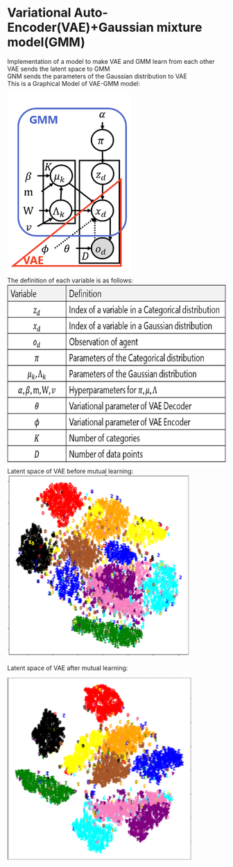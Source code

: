 # Variational Auto-Encoder(VAE)+Gaussian mixture model(GMM)
Implementation of a model to make VAE and GMM learn from each other  
VAE sends the latent space to GMM  
GNM sends the parameters of the Gaussian distribution to VAE  
This is a Graphical Model of VAE-GMM model:  

<div>
	<img src='/image/model.png' height="420px">
</div>
The definition of each variable is as follows:
<div>
	<img src='/image/variable_define.png' height="420px">
</div>
Latent space of VAE before mutual learning:
<div>
	<img src='/image/latent_space_vae.png' height="420px">
</div>

Latent space of VAE after mutual learning:
<div>
	<img src='/image/latent_space_vaegmm.png' height="420px">
</div>
